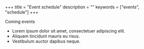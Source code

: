 +++
title = "Event schedule"
description = ""
keywords = ["events", "schedule"]
+++

Coming events

* Lorem ipsum dolor sit amet, consectetuer adipiscing elit.
* Aliquam tincidunt mauris eu risus.
* Vestibulum auctor dapibus neque.
